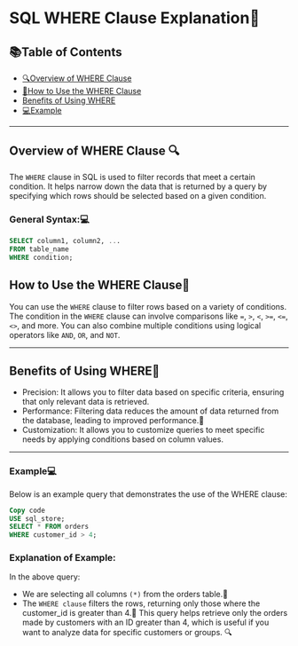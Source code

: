 # SQL WHERE Clause Explanation🚀

## 📚Table of Contents
- [🔍Overview of WHERE Clause](#overview-of-where-clause)
- [🎯How to Use the WHERE Clause](#how-to-use-the-where-clause)
- [Benefits of Using WHERE](#benefits-of-using-where)
- [💻Example](#example)

---

## Overview of WHERE Clause 🔍

The `WHERE` clause in SQL is used to filter records that meet a certain condition. It helps narrow down the data that is returned by a query by specifying which rows should be selected based on a given condition.

### General Syntax:💻
```sql
SELECT column1, column2, ...
FROM table_name
WHERE condition;
```


## How to Use the WHERE Clause🚀

You can use the `WHERE` clause to filter rows based on a variety of conditions. The condition in the `WHERE` clause can involve comparisons like `=`, `>`, `<`, `>=`, `<=`, `<>`, and more. You can also combine multiple conditions using logical operators like `AND`, `OR`, and `NOT`.

---
## Benefits of Using WHERE🎯
- Precision: It allows you to filter data based on specific criteria, ensuring that only relevant data is retrieved.
- Performance: Filtering data reduces the amount of data returned from the database, leading to improved performance.🚀
- Customization: It allows you to customize queries to meet specific needs by applying conditions based on column values.

---
### Example💻
Below is an example query that demonstrates the use of the WHERE clause:

```sql
Copy code
USE sql_store;
SELECT * FROM orders
WHERE customer_id > 4;
```
### Explanation of Example:
In the above query:

- We are selecting all columns `(*)` from the orders table.📝
- The `WHERE clause` filters the rows, returning only those where the customer_id is greater than 4.🔢
This query helps retrieve only the orders made by customers with an ID greater than 4, which is useful if you want to analyze data for specific customers or groups. 🔍
